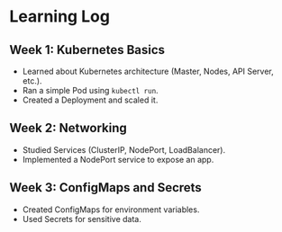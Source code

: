# Learning Log
## Week 1: Kubernetes Basics
- Learned about Kubernetes architecture (Master, Nodes, API Server, etc.).
- Ran a simple Pod using `kubectl run`.
- Created a Deployment and scaled it.

## Week 2: Networking
- Studied Services (ClusterIP, NodePort, LoadBalancer).
- Implemented a NodePort service to expose an app.

## Week 3: ConfigMaps and Secrets
- Created ConfigMaps for environment variables.
- Used Secrets for sensitive data.
